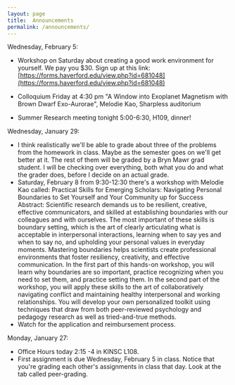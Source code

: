 ```yaml
---
layout: page 
title:  Announcements
permalink: /announcements/
---
```


Wednesday, February 5:
* Workshop on Saturday about creating a good work environment for yourself. We pay you $30. Sign up at this link:
[https://forms.haverford.edu/view.php?id=681048](https://forms.haverford.edu/view.php?id=681048)

* Colloquium Friday at 4:30 pm "A Window into Exoplanet Magnetism with Brown Dwarf Exo-Aurorae", Melodie Kao, Sharpless auditorium

* Summer Research meeting tonight 5:00-6:30, H109, dinner!

Wednesday, January 29:
* I think realistically we'll be able to grade about three of the problems from the homework in class.  Maybe as the semester goes on we'll get better at it.  The rest of them will be graded by a Bryn Mawr grad student. I will be checking over everything, both what you do and what the grader does, before I decide on an actual grade.
* Saturday, February 8 from 9:30-12:30 there's a workshop with Melodie Kao called: Practical Skills for Emerging Scholars: Navigating Personal Boundaries to Set Yourself and Your Community up for Success <br> 
Abstract: Scientific research demands us to be resilient, creative, effective communicators, and skilled at establishing boundaries with our colleagues and with ourselves. The most important of these skills is boundary setting, which is the art of clearly articulating what is acceptable in interpersonal interactions, learning when to say yes and when to say no, and upholding your personal values in everyday moments. Mastering boundaries helps scientists create professional environments that foster resiliency, creativity, and effective communication. In the first part of this hands-on workshop, you will learn why boundaries are so important, practice recognizing when you need to set them, and practice setting them.  In the second part of the workshop, you will apply these skills to the art of collaboratively navigating conflict and maintaining healthy interpersonal and working relationships. You will develop your own personalized toolkit using techniques that draw from both peer-reviewed psychology and pedagogy research as well as tried-and-true methods.
* Watch for the application and reimbursement process. 


Monday, January 27: 
* Office Hours today 2:15 -4 in KINSC L108. 
* First assignment is due Wednesday, February 5 in class.  Notice that you're grading each other's assignments in class that day.  Look at the tab called peer-grading.
